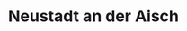 ---
title: Neustadt an der Aisch
url: /neustadt-an-der-aisch/
latitude: 49.582
longitude: 10.611
---